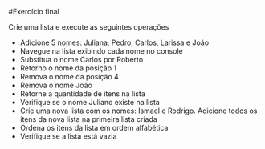 #Exercício final

Crie uma lista e execute as seguintes operações
* Adicione 5 nomes: Juliana, Pedro, Carlos, Larissa e João
* Navegue na lista exibindo cada nome no console
* Substitua o nome Carlos por Roberto
* Retorno o nome da posição 1
* Remova o nome da posição 4
* Remova o nome João
* Retorne a quantidade de itens na lista
* Verifique se o nome Juliano existe na lista
* Crie uma nova lista com os nomes: Ismael e Rodrigo. Adicione todos os itens da nova lista na primeira lista criada
* Ordena os itens da lista em ordem alfabética
* Verifique se a lista está vazia